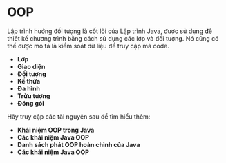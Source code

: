 # OOP
Lập trình hướng đối tượng là cốt lõi của Lập trình Java, được sử dụng để thiết kế chương trình bằng cách sử dụng các lớp và đối tượng. Nó cũng có thể được mô tả là kiểm soát dữ liệu để truy cập mã code.
- **Lớp**
- **Giao diện**
- **Đối tượng**
- **Kế thừa**
- **Đa hình**
- **Trừu tượng**
- **Đóng gói**

Hãy truy cập các tài nguyên sau để tìm hiểu thêm:
- **Khái niệm OOP trong Java**
- **Các khái niệm Java OOP**
- **Danh sách phát OOP hoàn chỉnh của Java**
- **Các khái niệm Java OOP**